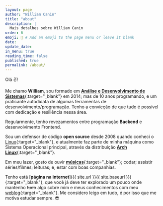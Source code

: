 ```yaml
---
layout: page
author: "William Canin"
title: "about"
description: |
  Mais detalhes sobre William Canin
order: 6
emoji: 👨 # Add an emoji to the page menu or leave it blank
date:
update_date:
in_menu: true
reading_time: false
published: true
permalink: /about/
---
```



Olá ️✌️!

Me chamo **William**, sou formado em [**Análise e Desenvolvimento de Sistemas**](https://unilins.edu.br){:target="_blank"} em 2014;
mas de 10 anos programando, e um praticante autodidata de algumas ferramentas de
desenvolvimento/programação. Tenho a convicção de que tudo é possível com dedicação e resiliência
nessa área.

Regularmente, tenho revezamentos entre programação **Backend** e desenvolvimento Frontend.

Sou um defensor de código **open source** desde 2008 quando conheci o [Linux](https://kernel.org){:target="_blank"},
e atualmente faz parte de minha máquina como Sistema Operacional principal, através da distribuição
[**Arch Linux**](https://archlinux.org){:target="_blank"}.

Em meu lazer, gosto de ouvir [**músicas**](https://open.spotify.com/user/williamcanin){:target="_blank"};
codar; assistir séries/filmes; leituras; e, estar com boas companhias.

Tenho está [**página na internet**]({{ site.url }}{{ site.baseurl }}){:target="_blank"}, que você já
deve ter explorado um pouco onde mantenho ~~tudo~~ algo sobre mim e meus conhecimentos
com meu [weblog](/blog/){:target="_blank"}. Me considero leigo em tudo, é por isso que me motiva
estudar sempre. 😎
